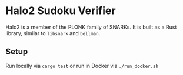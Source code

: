 # Halo2 Sudoku Verifier

Halo2 is a member of the PLONK family of SNARKs. It is built as a Rust library, similar to `libsnark` and `bellman`.

## Setup

Run locally via `cargo test` or run in Docker via `./run_docker.sh`
